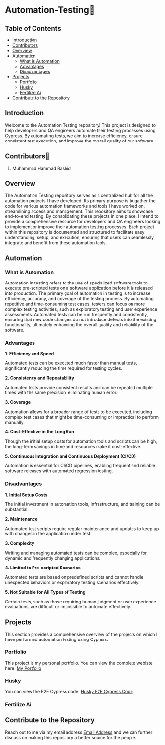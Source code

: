 # Automation-Testing🧪

## Table of Contents
- [Introduction](#introduction)
- [Contributors](#contributors)
- [Overview](#overview)
- [Automation](#automation)
  - [What is Automation](#what-is-automation)
  - [Advantages](#advantages)
  - [Disadvantages](#disadvantages)
- [Projects](#projects)
  - [Portfolio](#portfolio)
  - [Husky](#husky)
  - [Fertilize Ai](#fertilize-ai)
- [Contribute to the Repository](#contribute-to-the-repository)

## Introduction
Welcome to the Automation Testing repository! This project is designed to help developers and QA engineers automate their testing processes using Cypress. By automating tests, we aim to increase efficiency, ensure consistent test execution, and improve the overall quality of our software.

## Contributors👨
1. Muhammad Hammad Rashid

## Overview
The Automation Testing repository serves as a centralized hub for all the automation projects I have developed. Its primary purpose is to gather the code for various automation frameworks and tools I have worked on, streamlining access and management. This repository aims to showcase end-to-end testing. By consolidating these projects in one place, I intend to provide a comprehensive resource for developers and QA engineers looking to implement or improve their automation testing processes. Each project within this repository is documented and structured to facilitate easy understanding, setup, and execution, ensuring that users can seamlessly integrate and benefit from these automation tools.

## Automation

### What is Automation
Automation in testing refers to the use of specialized software tools to execute pre-scripted tests on a software application before it is released into production. The primary goal of automation in testing is to increase efficiency, accuracy, and coverage of the testing process. By automating repetitive and time-consuming test cases, testers can focus on more complex testing activities, such as exploratory testing and user experience assessments. Automated tests can be run frequently and consistently, ensuring that new code changes do not introduce defects into the existing functionality, ultimately enhancing the overall quality and reliability of the software.

### Advantages
**1. Efficiency and Speed**

Automated tests can be executed much faster than manual tests, significantly reducing the time required for testing cycles.

**2. Consistency and Repeatability**

Automated tests provide consistent results and can be repeated multiple times with the same precision, eliminating human error.

**3. Coverage**

Automation allows for a broader range of tests to be executed, including complex test cases that might be time-consuming or impractical to perform manually.

**4. Cost-Effective in the Long Run**

Though the initial setup costs for automation tools and scripts can be high, the long-term savings in time and resources make it cost-effective.

**5. Continuous Integration and Continuous Deployment (CI/CD)**

Automation is essential for CI/CD pipelines, enabling frequent and reliable software releases with automated regression testing.

### Disadvantages
**1. Initial Setup Costs**

The initial investment in automation tools, infrastructure, and training can be substantial.

**2. Maintenance**

Automated test scripts require regular maintenance and updates to keep up with changes in the application under test.

**3. Complexity**

Writing and managing automated tests can be complex, especially for dynamic and frequently changing applications.

**4. Limited to Pre-scripted Scenarios**

Automated tests are based on predefined scripts and cannot handle unexpected behaviors or exploratory testing scenarios effectively.

**5. Not Suitable for All Types of Testing**

Certain tests, such as those requiring human judgment or user experience evaluations, are difficult or impossible to automate effectively.

## Projects
This section provides a comprehensive overview of the projects on which I have performed automation testing using Cypress.

### Portfolio

This project is my personal portfolio. You can view the complete webiste here. [My Portfolio](https://hammadrashid1997.github.io/Portfolio/)

### Husky

You can view the E2E Cypress code. [Husky E2E Cypress Code](https://github.com/HammadRashid1997/Automation-Testing/blob/main/Husky)

### Fertilize Ai

## Contribute to the Repository
Reach out to me via my email address [Email Address](mailto:hammadrashid2001@gmail.com) and we can further discuss on making this repository a better source for the people.

